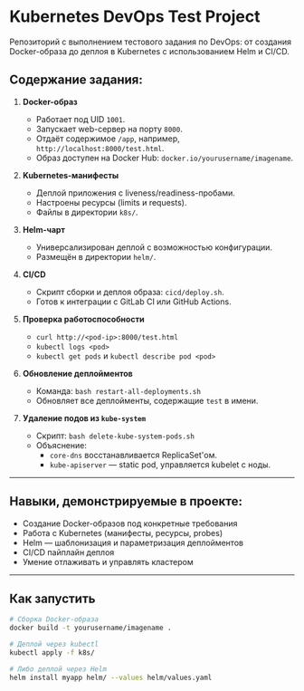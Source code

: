 # Kubernetes DevOps Test Project

Репозиторий с выполнением тестового задания по DevOps: от создания Docker-образа до деплоя в Kubernetes с использованием Helm и CI/CD.

## Содержание задания:

1. **Docker-образ**
   - Работает под UID `1001`.
   - Запускает web-сервер на порту `8000`.
   - Отдаёт содержимое `/app`, например, `http://localhost:8000/test.html`.
   - Образ доступен на Docker Hub: `docker.io/yourusername/imagename`.

2. **Kubernetes-манифесты**
   - Деплой приложения с liveness/readiness-пробами.
   - Настроены ресурсы (limits и requests).
   - Файлы в директории `k8s/`.

3. **Helm-чарт**
   - Универсализирован деплой с возможностью конфигурации.
   - Размещён в директории `helm/`.

4. **CI/CD**
   - Скрипт сборки и деплоя образа: `cicd/deploy.sh`.
   - Готов к интеграции с GitLab CI или GitHub Actions.

5. **Проверка работоспособности**
   - `curl http://<pod-ip>:8000/test.html`
   - `kubectl logs <pod>`
   - `kubectl get pods` и `kubectl describe pod <pod>`

6. **Обновление деплойментов**
   - Команда: `bash restart-all-deployments.sh`
   - Обновляет все деплойменты, содержащие `test` в имени.

7. **Удаление подов из `kube-system`**
   - Скрипт: `bash delete-kube-system-pods.sh`
   - Объяснение:
     - `core-dns` восстанавливается ReplicaSet'ом.
     - `kube-apiserver` — static pod, управляется kubelet с ноды.

---

## Навыки, демонстрируемые в проекте:

- Создание Docker-образов под конкретные требования
- Работа с Kubernetes (манифесты, ресурсы, probes)
- Helm — шаблонизация и параметризация деплойментов
- CI/CD пайплайн деплоя
- Умение отлаживать и управлять кластером

---

## Как запустить

```bash
# Сборка Docker-образа
docker build -t yourusername/imagename .

# Деплой через kubectl
kubectl apply -f k8s/

# Либо деплой через Helm
helm install myapp helm/ --values helm/values.yaml

